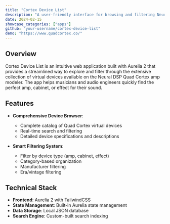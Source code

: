 ```yaml
---
title: "Cortex Device List"
description: "A user-friendly interface for browsing and filtering Neural DSP Quad Cortex virtual devices and amp models."
date: 2024-02-15
showcase_categories: ["apps"]
github: "your-username/cortex-device-list"
demo: "https://www.quadcortex.co/"
---
```


## Overview

Cortex Device List is an intuitive web application built with Aurelia 2 that provides a streamlined way to explore and filter through the extensive collection of virtual devices available on the Neural DSP Quad Cortex amp modeler. The app helps musicians and audio engineers quickly find the perfect amp, cabinet, or effect for their sound.

## Features

- **Comprehensive Device Browser**:
  - Complete catalog of Quad Cortex virtual devices
  - Real-time search and filtering
  - Detailed device specifications and descriptions

- **Smart Filtering System**:
  - Filter by device type (amp, cabinet, effect)
  - Category-based organization
  - Manufacturer filtering
  - Era/vintage filtering

## Technical Stack

- **Frontend**: Aurelia 2 with TailwindCSS
- **State Management**: Built-in Aurelia state management
- **Data Storage**: Local JSON database
- **Search Engine**: Custom-built search indexing

